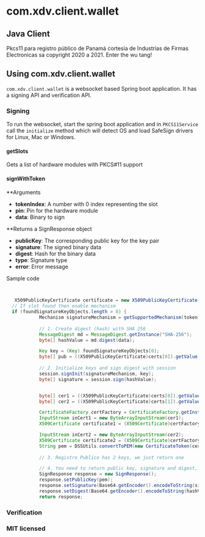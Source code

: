 # com.xdv.client.wallet

## Java Client
Pkcs11 para registro público de Panamá cortesía de Industrias de Firmas Electronicas sa copyright 2020 a 2021. Enter the wu tang! 


## Using com.xdv.client.wallet

`com.xdv.client.wallet` is a websocket based Spring boot application. It has a signing API and verification API.


### Signing

To run the websocket, start the spring boot application and in `PKCS11Service` call the `initialize` method which will detect OS and load SafeSign drivers for Linux, Mac or Windows.


#### getSlots

Gets a list of hardware modules with PKCS#11 support

#### signWithToken

**Arguments

- **tokenIndex**: A number with 0 index representing the slot
- **pin**: Pin for the hardware module
- **data**: Binary to sign

**Returns a SignResponse object

- **publicKey**: The corresponding public key for the key pair
- **signature**: The signed binary data
- **digest**: Hash for the binary data
- **type**: Signature type
- **error**: Error message


Sample code

```java

  
   X509PublicKeyCertificate certificate = new X509PublicKeyCertificate();
  // If slot found then enable mechanism
  if (foundSignatureKeyObjects.length > 0) {
            Mechanism signatureMechanism = getSupportedMechanism(token, mechCode);
            
            // 1. Create digest (hash) with SHA 256
            MessageDigest md = MessageDigest.getInstance("SHA-256");
            byte[] hashValue = md.digest(data);

            Key key = (Key) foundSignatureKeyObjects[0];
            byte[] pub = ((X509PublicKeyCertificate)certs[0]).getValue().getByteArrayValue();
            
            // 2. Initialize keys and sign digest with session
            session.signInit(signatureMechanism, key);
            byte[] signature = session.sign(hashValue);


            byte[] cer1 = ((X509PublicKeyCertificate)certs[0]).getValue().getByteArrayValue();
            byte[] cer2 = ((X509PublicKeyCertificate)certs[1]).getValue().getByteArrayValue();

            CertificateFactory certFactory = CertificateFactory.getInstance("X.509");
            InputStream inCert1 = new ByteArrayInputStream(cer1);
            X509Certificate certificate1 = (X509Certificate)certFactory.generateCertificate(inCert1);

            InputStream inCert2 = new ByteArrayInputStream(cer2);
            X509Certificate certificate2 = (X509Certificate)certFactory.generateCertificate(inCert2);
            String pem = DSSUtils.convertToPEM(new CertificateToken(certificate1));
            
            // 3. Registro Publico has 2 keys, we just return one

            // 4. You need to return public key, signature and digest, you'll need these three to be able to verify
            SignResponse response = new SignResponse();
            response.setPublicKey(pem);
            response.setSignature(Base64.getEncoder().encodeToString(signature));
            response.setDigest(Base64.getEncoder().encodeToString(hashValue));
            return response;
```




### Verification

### MIT licensed 

